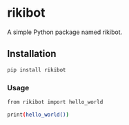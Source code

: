 # rikibot

A simple Python package named rikibot.

## Installation

```bash
pip install rikibot

```

### Usage

```bash
from rikibot import hello_world

print(hello_world())
```

